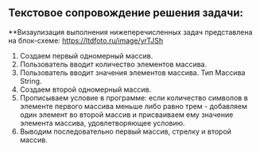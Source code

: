 ## Текстовое сопровождение решения задачи: 
**Визаулизация выполнения нижеперечисленных задач представлена на блок-схеме: https://ltdfoto.ru/image/yrTJSh

1. Создаем первый одномерный массив. 
2. Пользователь вводит количество элементов массива. 
3. Пользователь вводит значения элементов массива. Тип Массива String. 
4. Создаем второй одномерный массив. 
5. Прописываем условие в программе: если количество символов в элементе первого массива меньше либо равно трем - добавляем один элемент во второй массив и присваиваем ему значение элемента массива, удовлетворяющее условию. 
6. Выводим последовательно первый массив, стрелку и второй массив. 
